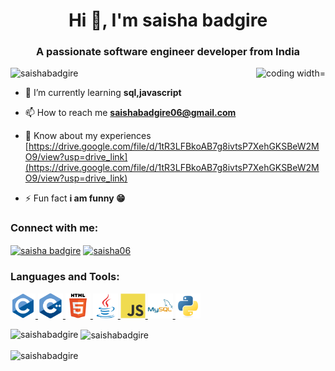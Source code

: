 <h1 align="center">Hi 👋, I'm saisha badgire</h1>
<h3 align="center">A passionate software engineer developer from India</h3>
<image align="right" alt="coding width="400" src="">
<p align="left"> <img src="https://komarev.com/ghpvc/?username=saishabadgire&label=Profile%20views&color=0e75b6&style=flat" alt="saishabadgire" /> </p>

- 🌱 I’m currently learning **sql,javascript**

- 📫 How to reach me **saishabadgire06@gmail.com**

- 📄 Know about my experiences [https://drive.google.com/file/d/1tR3LFBkoAB7g8ivtsP7XehGKSBeW2MO9/view?usp=drive_link](https://drive.google.com/file/d/1tR3LFBkoAB7g8ivtsP7XehGKSBeW2MO9/view?usp=drive_link)

- ⚡ Fun fact **i am funny 😁**

<h3 align="left">Connect with me:</h3>
<p align="left">
<a href="https://linkedin.com/in/saisha badgire" target="blank"><img align="center" src="https://raw.githubusercontent.com/rahuldkjain/github-profile-readme-generator/master/src/images/icons/Social/linked-in-alt.svg" alt="saisha badgire" height="30" width="40" /></a>
<a href="https://instagram.com/saisha06_" target="blank"><img align="center" src="https://raw.githubusercontent.com/rahuldkjain/github-profile-readme-generator/master/src/images/icons/Social/instagram.svg" alt="saisha06" height="30" width="40" /></a>
</p>

<h3 align="left">Languages and Tools:</h3>
<p align="left"> <a href="https://www.cprogramming.com/" target="_blank" rel="noreferrer"> <img src="https://raw.githubusercontent.com/devicons/devicon/master/icons/c/c-original.svg" alt="c" width="40" height="40"/> </a> <a href="https://www.w3schools.com/cpp/" target="_blank" rel="noreferrer"> <img src="https://raw.githubusercontent.com/devicons/devicon/master/icons/cplusplus/cplusplus-original.svg" alt="cplusplus" width="40" height="40"/> </a> <a href="https://www.w3.org/html/" target="_blank" rel="noreferrer"> <img src="https://raw.githubusercontent.com/devicons/devicon/master/icons/html5/html5-original-wordmark.svg" alt="html5" width="40" height="40"/> </a> <a href="https://www.java.com" target="_blank" rel="noreferrer"> <img src="https://raw.githubusercontent.com/devicons/devicon/master/icons/java/java-original.svg" alt="java" width="40" height="40"/> </a> <a href="https://developer.mozilla.org/en-US/docs/Web/JavaScript" target="_blank" rel="noreferrer"> <img src="https://raw.githubusercontent.com/devicons/devicon/master/icons/javascript/javascript-original.svg" alt="javascript" width="40" height="40"/> </a> <a href="https://www.mysql.com/" target="_blank" rel="noreferrer"> <img src="https://raw.githubusercontent.com/devicons/devicon/master/icons/mysql/mysql-original-wordmark.svg" alt="mysql" width="40" height="40"/> </a> <a href="https://www.python.org" target="_blank" rel="noreferrer"> <img src="https://raw.githubusercontent.com/devicons/devicon/master/icons/python/python-original.svg" alt="python" width="40" height="40"/> </a> </p>

<p><img align="left" src="https://github-readme-stats.vercel.app/api/top-langs?username=saishabadgire&show_icons=true&locale=en&layout=compact" alt="saishabadgire" /></p>

<p>&nbsp;<img align="center" src="https://github-readme-stats.vercel.app/api?username=saishabadgire&show_icons=true&locale=en" alt="saishabadgire" /></p>

<p><img align="center" src="https://github-readme-streak-stats.herokuapp.com/?user=saishabadgire&" alt="saishabadgire" /></p>
